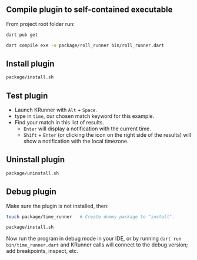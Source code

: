 ## Compile plugin to self-contained executable

From project root folder run:

```bash
dart pub get
```

```bash
dart compile exe -o package/roll_runner bin/roll_runner.dart
```


## Install plugin

```bash
package/install.sh
```


## Test plugin

- Launch KRunner with `Alt` + `Space`.
- type in `time`, our chosen match keyword for this example.
- Find your match in this list of results.
  - `Enter` will display a notification with the current time.
  - `Shift` + `Enter` (or clicking the icon on the right side of the results)
    will show a notification with the local timezone.


## Uninstall plugin

```bash
package/uninstall.sh
```


## Debug plugin

Make sure the plugin is not installed, then:

```bash
touch package/time_runner   # Create dummy package to "install".
```

```bash
package/install.sh
```

Now run the program in debug mode in your IDE, or by running `dart run
bin/time_runner.dart` and KRunner calls will connect to the debug version; add
breakpoints, inspect, etc.
